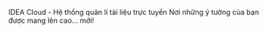 IDEA Cloud - Hệ thống quản lí tài liệu trực tuyến
Nơi những ý tưởng của bạn được mang lên cao... mới!
